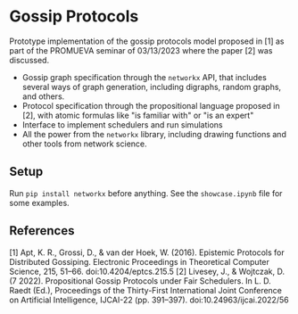 # Gossip Protocols

Prototype implementation of the gossip protocols model proposed in [1] as part of the PROMUEVA seminar of 03/13/2023 where the paper [2] was discussed.

- Gossip graph specification through the `networkx` API, that includes several ways of graph generation, including digraphs, random graphs, and others.
- Protocol specification through the propositional language proposed in [2], with atomic formulas like "is familiar with" or "is an expert"
- Interface to implement schedulers and run simulations
- All the power from the `networkx` library, including drawing functions and other tools from network science.

## Setup

Run `pip install networkx` before anything. See the `showcase.ipynb` file for some examples.

## References
[1] Apt, K. R., Grossi, D., & van der Hoek, W. (2016). Epistemic Protocols for Distributed Gossiping. Electronic Proceedings in Theoretical Computer Science, 215, 51–66. doi:10.4204/eptcs.215.5
[2] Livesey, J., & Wojtczak, D. (7 2022). Propositional Gossip Protocols under Fair Schedulers. In L. D. Raedt (Ed.), Proceedings of the Thirty-First International Joint Conference on Artificial Intelligence, IJCAI-22 (pp. 391–397). doi:10.24963/ijcai.2022/56
